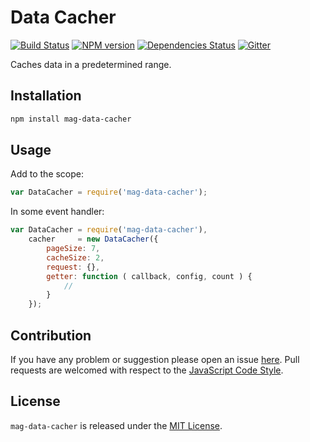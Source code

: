 Data Cacher
===========

[![Build Status](https://img.shields.io/travis/magsdk/data-cacher.svg?style=flat-square)](https://travis-ci.org/magsdk/data-cacher)
[![NPM version](https://img.shields.io/npm/v/mag-data-cacher.svg?style=flat-square)](https://www.npmjs.com/package/mag-data-cacher)
[![Dependencies Status](https://img.shields.io/david/magsdk/data-cacher.svg?style=flat-square)](https://david-dm.org/magsdk/data-cacher)
[![Gitter](https://img.shields.io/badge/gitter-join%20chat-blue.svg?style=flat-square)](https://gitter.im/DarkPark/magsdk)


Caches data in a predetermined range.


## Installation ##

```bash
npm install mag-data-cacher
```


## Usage ##

Add to the scope:

```js
var DataCacher = require('mag-data-cacher');
```

In some event handler:

```js
var DataCacher = require('mag-data-cacher'),
    cacher     = new DataCacher({
        pageSize: 7,
        cacheSize: 2,
        request: {},
        getter: function ( callback, config, count ) {
            //
        }
    });
```


## Contribution ##

If you have any problem or suggestion please open an issue [here](https://github.com/magsdk/data-cacher/issues).
Pull requests are welcomed with respect to the [JavaScript Code Style](https://github.com/DarkPark/jscs).


## License ##

`mag-data-cacher` is released under the [MIT License](license.md).
